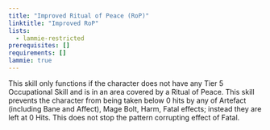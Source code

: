 ```yaml
---
title: "Improved Ritual of Peace (RoP)"
linktitle: "Improved RoP"
lists:
  - lammie-restricted
prerequisites: []
requirements: []
lammie: true
---
```


This skill only functions if the character does not have any Tier 5 Occupational Skill and is in an area covered by a Ritual of Peace. This skill prevents the character from being taken below 0 hits by any of Artefact (including Bane and Affect), Mage Bolt, Harm, Fatal effects; instead they are left at 0 Hits. This does not stop the pattern corrupting effect of Fatal.
